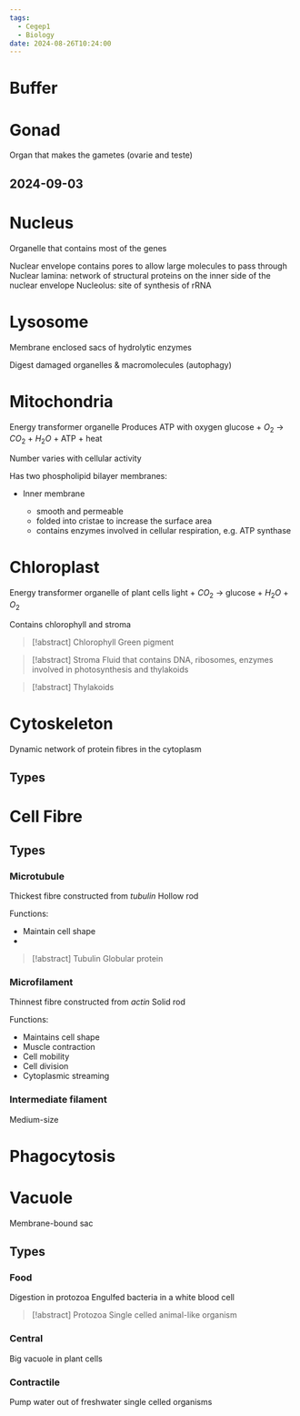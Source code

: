 ```yaml
---
tags:
  - Cegep1
  - Biology
date: 2024-08-26T10:24:00
---
```


# Buffer

# Gonad

 Organ that makes the gametes (ovarie and teste)

## 2024-09-03

# Nucleus

Organelle that contains most of the genes

Nuclear envelope contains pores to allow large molecules to pass through
Nuclear lamina: network of structural proteins on the inner side of the nuclear envelope
Nucleolus: site of synthesis of rRNA

# Lysosome

Membrane enclosed sacs of hydrolytic enzymes

Digest damaged organelles & macromolecules (autophagy)

# Mitochondria

Energy transformer organelle
Produces ATP with oxygen
glucose + $O_2$ -> $CO_2$ +  $H_2O$ + ATP + heat

Number varies with cellular activity

Has two phospholipid bilayer membranes:

- Inner membrane

	- smooth and permeable
	- folded into cristae to increase the surface area
	- contains enzymes involved in cellular respiration, e.g. ATP synthase

# Chloroplast

Energy transformer organelle of plant cells
light + $CO_2$ -> glucose + $H_2O$ + $O_2$

Contains chlorophyll and stroma

> [!abstract] Chlorophyll
> Green pigment

> [!abstract] Stroma
> Fluid that contains DNA, ribosomes, enzymes involved in photosynthesis and thylakoids

> [!abstract] Thylakoids
> 

# Cytoskeleton

Dynamic network of protein fibres in the cytoplasm

## Types

###

# Cell Fibre

## Types

### Microtubule

Thickest fibre constructed from *tubulin*
Hollow rod

Functions:

- Maintain cell shape
- 

> [!abstract] Tubulin
> Globular protein

### Microfilament

Thinnest fibre constructed from *actin*
Solid rod

Functions:

- Maintains cell shape
- Muscle contraction
- Cell mobility
- Cell division
- Cytoplasmic streaming

### Intermediate filament

Medium-size 

# Phagocytosis

# Vacuole

Membrane-bound sac

## Types

### Food

Digestion in protozoa
Engulfed bacteria in a white blood cell

> [!abstract] Protozoa
> Single celled animal-like organism

### Central

Big vacuole in plant cells

### Contractile

Pump water out of freshwater single celled organisms